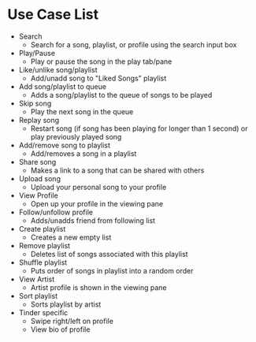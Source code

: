 # Use Case List

- Search
  - Search for a song, playlist, or profile using the search input box
- Play/Pause
  - Play or pause the song in the play tab/pane
- Like/unlike song/playlist
  - Add/unadd song to "Liked Songs" playlist
- Add song/playlist to queue
  - Adds a song/playlist to the queue of songs to be played
- Skip song
  - Play the next song in the queue
- Replay song
  - Restart song (if song has been playing for longer than 1 second) or play previously played song
- Add/remove song to playlist
  - Add/removes a song in a playlist
- Share song
  - Makes a link to a song that can be shared with others
- Upload song
  - Upload your personal song to your profile
- View Profile 
  - Open up your profile in the viewing pane
- Follow/unfollow profile
  - Adds/unadds friend from following list
- Create playlist
  - Creates a new empty list
- Remove playlist
  - Deletes list of songs associated with this playlist
- Shuffle playlist
  - Puts order of songs in playlist into a random order
- View Artist
  - Artist profile is shown in the viewing pane
- Sort playlist
  - Sorts playlist by artist
- Tinder specific 
  - Swipe right/left on profile 
  - View bio of profile